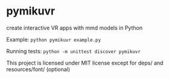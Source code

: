 # pymikuvr

create interactive VR apps with mmd models in Python

Example: <code>python pymikuvr example.py</code>

Running tests: <code>python -m unittest discover pymikuvr</code>

This project is licensed under MIT license except for deps/ and resources/font/ (optional)
